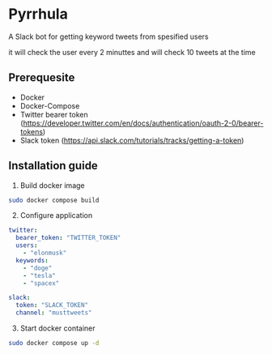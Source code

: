 # Pyrrhula

A Slack bot for getting keyword tweets from spesified users

it will check the user every 2 minuttes and will check 10 tweets at the time 


## Prerequesite

* Docker
* Docker-Compose
* Twitter bearer token (https://developer.twitter.com/en/docs/authentication/oauth-2-0/bearer-tokens)
* Slack token (https://api.slack.com/tutorials/tracks/getting-a-token)

## Installation guide

1. Build docker image
```bash
sudo docker compose build
```

2. Configure application
```yaml
twitter:
  bearer_token: "TWITTER_TOKEN"
  users:
    - "elonmusk"
  keywords:
    - "doge"
    - "tesla"
    - "spacex"

slack:
  token: "SLACK_TOKEN"
  channel: "musttweets"
```

3. Start docker container
```bash
sudo docker compose up -d
```


